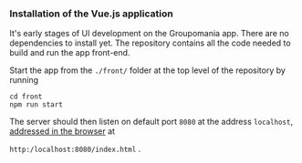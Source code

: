 ### Installation of the Vue.js application
It's early stages of UI development on the Groupomania app.  There are no dependencies to install yet.  The repository contains all the code needed to build and run the app front-end.
 
Start the app from the `./front/`  folder at the top level of the repository by running    
   
`cd front`  
`npm run start`    
    

The server should then listen on default port `8080` at the address `localhost`, [addressed in the browser](http:/localhost:8080/index.html) at

`http:/localhost:8080/index.html` .